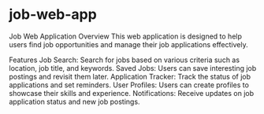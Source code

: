 # job-web-app

Job Web Application
Overview
This web application is designed to help users find job opportunities and manage their job applications effectively.

Features
Job Search: Search for jobs based on various criteria such as location, job title, and keywords.
Saved Jobs: Users can save interesting job postings and revisit them later.
Application Tracker: Track the status of job applications and set reminders.
User Profiles: Users can create profiles to showcase their skills and experience.
Notifications: Receive updates on job application status and new job postings.

